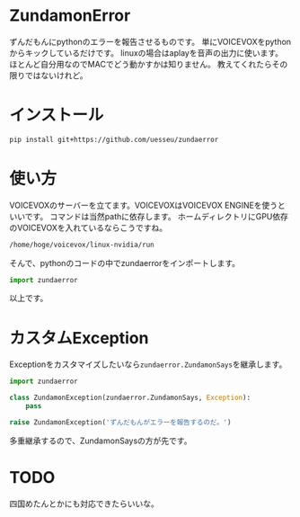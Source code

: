 # ZundamonError
ずんだもんにpythonのエラーを報告させるものです。
単にVOICEVOXをpythonからキックしているだけです。
linuxの場合はaplayを音声の出力に使います。
ほとんど自分用なのでMACでどう動かすかは知りません。
教えてくれたらその限りではないけれど。

# インストール
```sh
pip install git+https://github.com/uesseu/zundaerror
```

# 使い方
VOICEVOXのサーバーを立てます。VOICEVOXはVOICEVOX ENGINEを使うといいです。
コマンドは当然pathに依存します。
ホームディレクトリにGPU依存のVOICEVOXを入れているならこうですね。

```sh
/home/hoge/voicevox/linux-nvidia/run
```

そんで、pythonのコードの中でzundaerrorをインポートします。

```python
import zundaerror
```

以上です。

# カスタムException
Exceptionをカスタマイズしたいなら```zundaerror.ZundamonSays```を継承します。

```python
import zundaerror

class ZundamonException(zundaerror.ZundamonSays, Exception):
    pass

raise ZundamonException('ずんだもんがエラーを報告するのだ。')
```

多重継承するので、ZundamonSaysの方が先です。

# TODO
四国めたんとかにも対応できたらいいな。
